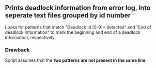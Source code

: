 ## Prints deadlock information from error log, into seperate text files grouped by id number <br>
Looks for patterns that match "Deadlock Id [0-9]+ detected" and "End of deadlock information" to mark the beginning and end of a deadlock information, respectively. <br>

### Drawback <br>
Script assumes that the **two patterns are not present in the same line**


